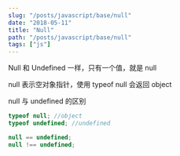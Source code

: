 ```yaml
---
slug: "/posts/javascript/base/null"
date: "2018-05-11"
title: "Null"
path: "/posts/javascript/base/null"
tags: ["js"]
---
```

Null 和 Undefined 一样，只有一个值，就是 null

null 表示空对象指针，使用 typeof null 会返回 object

null 与 undefined 的区别

```javascript
typeof null; //object
typeof undefined; //undefined

null == undefined;
null !== undefined;
```
